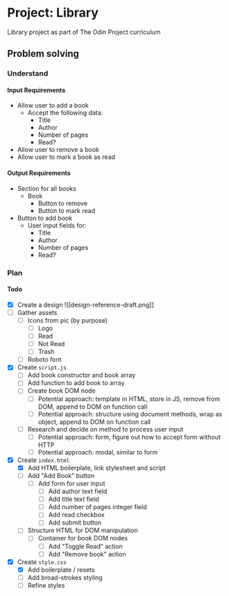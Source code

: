 # Project: Library

Library project as part of The Odin Project curriculum

## Problem solving

### Understand

#### Input Requirements

- Allow user to add a book
	- Accept the following data:
		- Title
		- Author
		- Number of pages
		- Read?
- Allow user to remove a book
- Allow user to mark a book as read

#### Output Requirements

- Section for all books
	- Book
		- Button to remove
		- Button to mark read
- Button to add book
	- User input fields for:
		- Title 
		- Author
		- Number of pages
		- Read?

### Plan

#### Todo

- [x] Create a design  ![[design-reference-draft.png]]
- [ ] Gather assets
  - [ ] Icons from pic (by purpose)
    - [ ] Logo
    - [ ] Read
    - [ ] Not Read
    - [ ] Trash
  - [ ] Roboto font

- [x] Create `script.js`
	- [ ] Add book constructor and book array
	- [ ] Add function to add book to array
	- [ ] Create book DOM node
		- [ ] Potential approach: template in HTML, store in JS,  remove from DOM, append to DOM on function call
		- [ ] Potential approach: structure using document methods, wrap as object, append to DOM on function call
	- [ ] Research and decide on method to process user input
		- [ ] Potential approach: form, figure out how to accept form without HTTP
		- [ ] Potential approach: modal, similar to form
- [x] Create `index.html`
	- [x] Add HTML boilerplate, link stylesheet and script
	- [ ] Add "Add Book" button
		- [ ] Add form for user input
			- [ ] Add author text field
			- [ ] Add title text field
			- [ ] Add number of pages integer field
			- [ ] Add read checkbox
			- [ ] Add submit button
	- [ ] Structure HTML for DOM manipulation
		- [ ] Container for book DOM nodes
			- [ ] Add "Toggle Read" action
			- [ ] Add "Remove book" action
- [x] Create `style.css`
	- [x] Add boilerplate / resets
	- [ ] Add broad-strokes styling
	- [ ] Refine styles